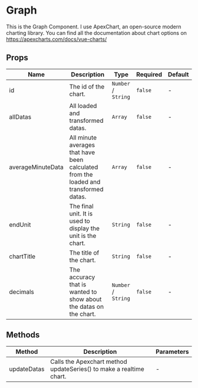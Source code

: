 # Graph

This is the Graph Component. I use ApexChart, an open-source modern charting library. You can find all the documentation about chart options on https://apexcharts.com/docs/vue-charts/

## Props

<!-- @vuese:Graph:props:start -->
|Name|Description|Type|Required|Default|
|---|---|---|---|---|
|id|The id of the chart.|`Number` /  `String`|`false`|-|
|allDatas|All loaded and transformed datas.|`Array`|`false`|-|
|averageMinuteData|All minute averages that have been calculated from the loaded and transformed datas.|`Array`|`false`|-|
|endUnit|The final unit. It is used to display the unit is the chart.|`String`|`false`|-|
|chartTitle|The title of the chart.|`String`|`false`|-|
|decimals|The accuracy that is wanted to show about the datas on the chart.|`Number` /  `String`|`false`|-|

<!-- @vuese:Graph:props:end -->


## Methods

<!-- @vuese:Graph:methods:start -->
|Method|Description|Parameters|
|---|---|---|
|updateDatas|Calls the Apexchart method updateSeries() to make a realtime chart.|-|

<!-- @vuese:Graph:methods:end -->


